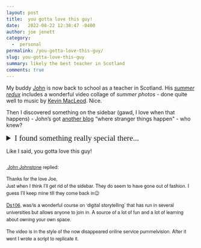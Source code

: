 ```yaml
---
layout: post
title:  you gotta love this guy!
date:   2022-08-22 12:38:47 -0400
author: joe jenett
category:
  -  personal
permalink: /you-gotta-love-this-guy/
slug: you-gotta-love-this-guy
summary: likely the best teacher in Scotland
comments: true
---
```

<p>My buddy <a href="https://johnjohnston.info/blog/">John</a> is now back to school as a teacher in Scotland. His <a title="Back to School Tomorrow  Back to School Tomorrow" href="https://johnjohnston.info/blog/back-to-school-tomorrow/"><em>summer redux</em></a> includes a wonderful video collage of <em>summer photos</em> - done quite well to music by <a title="incompetech – Music and also Graph Paper" href="https://incompetech.com/">Kevin MacLeod</a>. Nice.
</p>
<p>
Then I discovered something on the sidebar (gawd, I love when that happens) - John’s got <a title="106 drop in - it even has Wiggle Gifs!" href="https://johnjohnston.info/106/">another blog</a>  “where stranger things happen" - who knew?
</p>
<p>
<details>
<summary style="font-family:'eb_garamondregular',Georgia,Times,serif;font-size:1.3rem;">I found something really special there...</summary>
<img src="/images/iamTalkyTina.gif" alt="" style="border:3px solid #000;margin 6px 0;" />
<figcaption>This work is licensed under a <a href="http://creativecommons.org/licenses/by/2.5/scotland/">Creative Commons Attribution 2.5 UK: Scotland License</a></figcaption>
</details>
</p>
<p>Like I said, you gotta love this guy!</p>

<div style="margin:24px 0;">

<p style="font-family: 'Helvetica Neue',Helvetica,Arial,sans-serif;font-size:.8rem;"><a href="https://johnjohnston.info/blog/thanks-for-the-love-joe/"><img src="https://secure.gravatar.com/avatar/6af1df804358e928344788af8aaca6e4?s=90&d=mm&r=g" alt="" width="48"> John Johnstone</a> replied:
</p>
<p style="font-family: 'Helvetica Neue',Helvetica,Arial,sans-serif;font-size:.8rem;">Thanks for the love Joe,<br />
Just when I think I’ll get rid of the sidebar. They do seem to have gone out of fashion. I guess I’ll keep mine till they come back in😉
</p>
<p style="font-family: 'Helvetica Neue',Helvetica,Arial,sans-serif;font-size:.8rem;"><a href="http://ds106.us/">Ds106</a>, was/is a wonderful course on ‘digital storytelling’ that has run in several universities but allows anyone to join in. A source of a lot of fun and a lot of learning about owning your own space.
</p>
<p style="font-family: 'Helvetica Neue',Helvetica,Arial,sans-serif;font-size:.8rem;">
	The video is in the style of the now disappeared online service pummelvision. After it went I wrote a script to replicate it.
</p>


</div>

<a href="https://brid.gy/publish/twitter"></a>
<data class="p-bridgy-omit-link" value="false"></data>